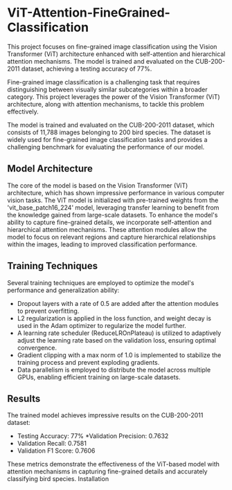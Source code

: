 # ViT-Attention-FineGrained-Classification
This project focuses on fine-grained image classification using the Vision Transformer (ViT) architecture enhanced with self-attention and hierarchical attention mechanisms. 
The model is trained and evaluated on the CUB-200-2011 dataset, achieving a testing accuracy of 77%.

Fine-grained image classification is a challenging task that requires distinguishing between visually similar subcategories within a broader category. This project leverages the power of the Vision Transformer (ViT) architecture, along with attention mechanisms, to tackle this problem effectively.

The model is trained and evaluated on the CUB-200-2011 dataset, which consists of 11,788 images belonging to 200 bird species. The dataset is widely used for fine-grained image classification tasks and provides a challenging benchmark for evaluating the performance of our model.

## Model Architecture
The core of the model is based on the Vision Transformer (ViT) architecture, which has shown impressive performance in various computer vision tasks. The ViT model is initialized with pre-trained weights from the 'vit_base_patch16_224' model, leveraging transfer learning to benefit from the knowledge gained from large-scale datasets.
To enhance the model's ability to capture fine-grained details, we incorporate self-attention and hierarchical attention mechanisms. These attention modules allow the model to focus on relevant regions and capture hierarchical relationships within the images, leading to improved classification performance.

## Training Techniques
Several training techniques are employed to optimize the model's performance and generalization ability:

* Dropout layers with a rate of 0.5 are added after the attention modules to prevent overfitting.
* L2 regularization is applied in the loss function, and weight decay is used in the Adam optimizer to regularize the model further.
* A learning rate scheduler (ReduceLROnPlateau) is utilized to adaptively adjust the learning rate based on the validation loss, ensuring optimal convergence.
* Gradient clipping with a max norm of 1.0 is implemented to stabilize the training process and prevent exploding gradients.
* Data parallelism is employed to distribute the model across multiple GPUs, enabling efficient training on large-scale datasets.

## Results
The trained model achieves impressive results on the CUB-200-2011 dataset:

* Testing Accuracy: 77%
*Validation Precision: 0.7632
* Validation Recall: 0.7581
* Validation F1 Score: 0.7606

These metrics demonstrate the effectiveness of the ViT-based model with attention mechanisms in capturing fine-grained details and accurately classifying bird species.
Installation
